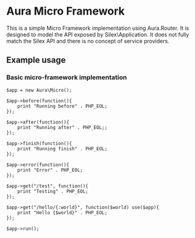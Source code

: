 # Aura Micro Framework

This is a simple Micro Framework implementation using Aura.Router.  It is designed to model the API exposed by Silex\Application.  It does not fully match the Silex API and there is no concept of service providers.

## Example usage

### Basic micro-framework implementation

	$app = new Aura\Micro();

	$app->before(function(){
		print "Running before" . PHP_EOL;
	});

	$app->after(function(){
		print "Running after" . PHP_EOL;;
	});

	$app->finish(function(){
		print "Running finish" . PHP_EOL;
	});

	$app->error(function(){
		print "Error" . PHP_EOL;
	});

	$app->get("/test", function(){
		print "Testing" . PHP_EOL;
	});

	$app->get("/hello/{:world}", function($world) use($app){
		print "Hello {$world}" . PHP_EOL;
	});

	$app->run();


